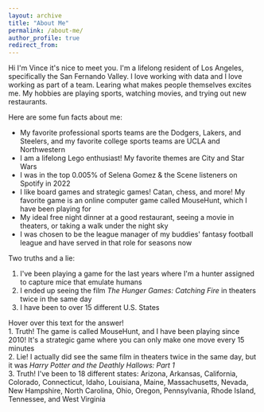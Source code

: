 ```yaml
---
layout: archive
title: "About Me"
permalink: /about-me/
author_profile: true
redirect_from:
---
```


Hi I'm Vince it's nice to meet you. I'm a lifelong resident of Los Angeles, specifically the San Fernando Valley. I love working with data and I love working as part of a team. Learing what makes people themselves excites me. My hobbies are playing sports, watching movies, and trying out new restaurants.

Here are some fun facts about me:
* My favorite professional sports teams are the Dodgers, Lakers, and Steelers, and my favorite college sports teams are UCLA and Northwestern
* I am a lifelong Lego enthusiast! My favorite themes are City and Star Wars
* I was in the top 0.005% of Selena Gomez & the Scene listeners on Spotify in 2022
* I like board games and strategic games! Catan, chess, and more! My favorite game is an online computer game called MouseHunt, which I have been playing for 
* My ideal free night dinner at a good restaurant, seeing a movie in theaters, or taking a walk under the night sky
* I was chosen to be the league manager of my buddies' fantasy football league and have served in that role for <script>document.write(new Date().getFullYear() - 2017)</script> seasons now

Two truths and a lie:
1. I've been playing a game for the last <script>document.write(Math.floor((Math.abs(new Date() - new Date("2010-10-14")) / 31556926000)))</script> years where I'm a hunter assigned to capture mice that emulate humans
2. I ended up seeing the film *The Hunger Games: Catching Fire* in theaters twice in the same day
3. I have been to over 15 different U.S. States

<div class="ttl_answer">Hover over this text for the answer!</div>

<div class="hide"> 
1. Truth! The game is called MouseHunt, and I have been playing since 2010! It's a strategic game where you can only make one move every 15 minutes <br />
2. Lie! I actually did see the same film in theaters twice in the same day, but it was <em>Harry Potter and the Deathly Hallows: Part 1</em> <br />
3. Truth! I've been to 18 different states: Arizona, Arkansas, California, Colorado, Connecticut, Idaho, Louisiana, Maine, Massachusetts, Nevada, New Hampshire, North Carolina, Ohio, Oregon, Pennsylvania, Rhode Island, Tennessee, and West Virginia <br />
</div>